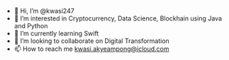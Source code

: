 - 👋 Hi, I’m @kwasi247
- 👀 I’m interested in Cryptocurrency, Data Science, Blockhain using Java and Python
- 🌱 I’m currently learning Swift 
- 💞️ I’m looking to collaborate on Digital Transformation
- 📫 How to reach me kwasi.akyeampong@icloud.com

<!---
kwasi247/kwasi247 is a ✨ special ✨ repository because its `README.md` (this file) appears on your GitHub profile.
You can click the Preview link to take a look at your changes.
--->
